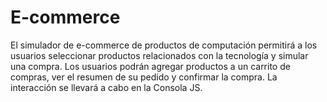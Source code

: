 # E-commerce
El simulador de e-commerce de productos de computación permitirá a los usuarios seleccionar productos relacionados con la tecnología y simular una compra. Los usuarios podrán agregar productos a un carrito de compras, ver el resumen de su pedido y confirmar la compra. La interacción se llevará a cabo en la Consola JS.
